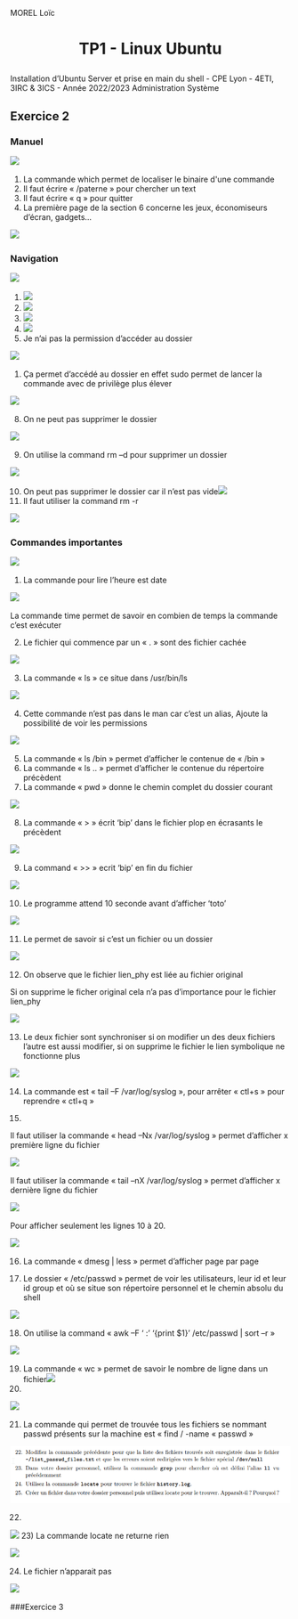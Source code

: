 ﻿MOREL Loïc

# <p style="text-align: center;"> TP1 - Linux Ubuntu</p>
Installation d’Ubuntu Server et prise en main du shell - CPE Lyon - 4ETI, 3IRC & 3ICS - Année 2022/2023 Administration Système

## Exercice 2
### Manuel

![](./image/Aspose.Words.e3d5cc18-ac28-4f0b-b9c8-be250add7ed4.001.png)

1) La commande which permet de localiser le binaire d'une commande
1) Il faut écrire « /paterne » pour chercher un text
1) Il faut écrire « q » pour quitter
1) La première page de la section 6 concerne les jeux, économiseurs d’écran, gadgets...

![](./image/Aspose.Words.e3d5cc18-ac28-4f0b-b9c8-be250add7ed4.002.png)

### Navigation

![](./image/Aspose.Words.e3d5cc18-ac28-4f0b-b9c8-be250add7ed4.003.png)

1) ![](./image/Aspose.Words.e3d5cc18-ac28-4f0b-b9c8-be250add7ed4.004.png)
1) ![](./image/Aspose.Words.e3d5cc18-ac28-4f0b-b9c8-be250add7ed4.005.png)
1) ![](./image/Aspose.Words.e3d5cc18-ac28-4f0b-b9c8-be250add7ed4.006.png)
1) ![](./image/Aspose.Words.e3d5cc18-ac28-4f0b-b9c8-be250add7ed4.007.png)
1) Je n’ai pas la permission d’accéder au dossier

![](./image/Aspose.Words.e3d5cc18-ac28-4f0b-b9c8-be250add7ed4.008.png)

1) Ça permet d’accédé au dossier en effet sudo permet de lancer la commande avec de privilège plus élever

![](./image/Aspose.Words.e3d5cc18-ac28-4f0b-b9c8-be250add7ed4.009.png)

8) On ne peut pas supprimer le dossier

![](./image/Aspose.Words.e3d5cc18-ac28-4f0b-b9c8-be250add7ed4.010.png)

9) On utilise la command rm –d pour supprimer un dossier

![](./image/Aspose.Words.e3d5cc18-ac28-4f0b-b9c8-be250add7ed4.011.png)

10) On peut pas supprimer le dossier car il n’est pas vide![](./image/Aspose.Words.e3d5cc18-ac28-4f0b-b9c8-be250add7ed4.012.png)
11) Il faut utiliser la command rm -r

![](./image/Aspose.Words.e3d5cc18-ac28-4f0b-b9c8-be250add7ed4.013.png)

### Commandes importantes

![](./image/Aspose.Words.e3d5cc18-ac28-4f0b-b9c8-be250add7ed4.014.png)

1) La commande pour lire l’heure est date

![](./image/Aspose.Words.e3d5cc18-ac28-4f0b-b9c8-be250add7ed4.015.png)

La commande time permet de savoir en combien de temps la commande c’est exécuter

2) Le fichier qui commence par un « . » sont des fichier cachée

![](./image/Aspose.Words.e3d5cc18-ac28-4f0b-b9c8-be250add7ed4.016.png)

3) La commande « ls » ce situe dans /usr/bin/ls

![](./image/Aspose.Words.e3d5cc18-ac28-4f0b-b9c8-be250add7ed4.017.png)

4) Cette commande n’est pas dans le man car c’est un alias, Ajoute la possibilité de voir les permissions

![](./image/Aspose.Words.e3d5cc18-ac28-4f0b-b9c8-be250add7ed4.018.png)

5) La commande « ls /bin » permet d’afficher le contenue de « /bin »
6) La commande « ls .. » permet d’afficher le contenue du répertoire précèdent
7) La commande « pwd » donne le chemin complet du dossier courant

![](./image/Aspose.Words.e3d5cc18-ac28-4f0b-b9c8-be250add7ed4.019.png)

8) La commande « > » écrit ‘bip’ dans le fichier plop en écrasants le précèdent

![](./image/Aspose.Words.e3d5cc18-ac28-4f0b-b9c8-be250add7ed4.020.png)

9) La command « >> » ecrit ‘bip’ en fin du fichier

![](./image/Aspose.Words.e3d5cc18-ac28-4f0b-b9c8-be250add7ed4.021.png)

10) Le programme attend 10 seconde avant d’afficher ‘toto’

![](./image/Aspose.Words.e3d5cc18-ac28-4f0b-b9c8-be250add7ed4.022.png)

11) Le permet de savoir si c’est un fichier ou un dossier

![](./image/Aspose.Words.e3d5cc18-ac28-4f0b-b9c8-be250add7ed4.023.png)

12) On observe que le fichier lien\_phy est liée au fichier original

Si on supprime le ficher original cela n’a pas d’importance pour le fichier lien\_phy

![](./image/Aspose.Words.e3d5cc18-ac28-4f0b-b9c8-be250add7ed4.024.png)

13) Le deux fichier sont synchroniser si on modifier un des deux fichiers l’autre est aussi modifier, si on supprime le fichier le lien symbolique ne fonctionne plus

![](./image/Aspose.Words.e3d5cc18-ac28-4f0b-b9c8-be250add7ed4.025.png)

14) La commande est « tail –F /var/log/syslog », pour arrêter « ctl+s » pour reprendre « ctl+q »


15)
Il faut utiliser la commande « head –Nx /var/log/syslog » permet d’afficher x première ligne du fichier

![](./image/Aspose.Words.e3d5cc18-ac28-4f0b-b9c8-be250add7ed4.026.png)

Il faut utiliser la commande « tail –nX /var/log/syslog » permet d’afficher x dernière ligne du fichier

![](./image/Aspose.Words.e3d5cc18-ac28-4f0b-b9c8-be250add7ed4.027.png)

Pour afficher seulement les lignes 10 à 20.


![](./image/Aspose.Words.e3d5cc18-ac28-4f0b-b9c8-be250add7ed4.028.png)

16) La commande « dmesg | less » permet d’afficher page par page

17) Le dossier « /etc/passwd » permet de voir les utilisateurs, leur id et leur id group et où se situe son répertoire personnel et le chemin absolu du shell

![](./image/Aspose.Words.e3d5cc18-ac28-4f0b-b9c8-be250add7ed4.029.png)

18) On utilise la command « awk –F ‘ :’ ‘{print $1}’ /etc/passwd | sort –r »

![](./image/Aspose.Words.e3d5cc18-ac28-4f0b-b9c8-be250add7ed4.030.png)

19) La commande « wc » permet de savoir le nombre de ligne dans un fichier![](./image/Aspose.Words.e3d5cc18-ac28-4f0b-b9c8-be250add7ed4.031.png)
20)

![](./image/Aspose.Words.e3d5cc18-ac28-4f0b-b9c8-be250add7ed4.032.png)

21) La commande qui permet de trouvée tous les fichiers se nommant passwd présents sur la machine est « find / -name « passwd »

![](./image/Aspose.Words.e3d5cc18-ac28-4f0b-b9c8-be250add7ed4.050.png)

22)

![](./image/Aspose.Words.e3d5cc18-ac28-4f0b-b9c8-be250add7ed4.033.png)
23) La commande locate ne returne rien

![](./image/Aspose.Words.e3d5cc18-ac28-4f0b-b9c8-be250add7ed4.034.png)

24) Le fichier n’apparait pas

![](./image/Aspose.Words.e3d5cc18-ac28-4f0b-b9c8-be250add7ed4.035.png)


###Exercice 3